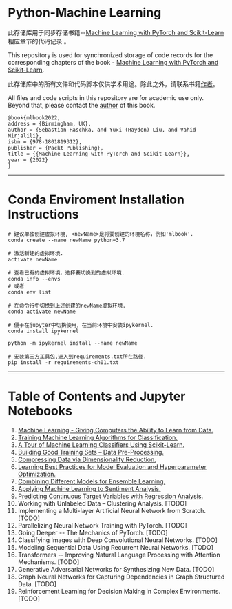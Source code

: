# Python-Machine Learning

此存储库用于同步存储书籍--[Machine Learning with PyTorch and Scikit-Learn](https://www.amazon.com/Machine-Learning-PyTorch-Scikit-Learn-scikit-learn-ebook-dp-B09NW48MR1/dp/B09NW48MR1/)相应章节的代码记录 。

This repository is used for synchronized storage of code records for the corresponding chapters of the book - [Machine Learning with PyTorch and Scikit-Learn](https://www.amazon.com/Machine-Learning-PyTorch-Scikit-Learn-scikit-learn-ebook-dp-B09NW48MR1/dp/B09NW48MR1/).

此存储库中的所有文件和代码脚本仅供学术用途。除此之外，请联系书籍[作者](https://x.com/rasbt)。

All files and code scripts in this repository are for academic use only. Beyond that, please contact the [author](https://x.com/rasbt) of this book.

```
@book{mlbook2022,  
address = {Birmingham, UK},  
author = {Sebastian Raschka, and Yuxi (Hayden) Liu, and Vahid Mirjalili},  
isbn = {978-1801819312},   
publisher = {Packt Publishing},  
title = {{Machine Learning with PyTorch and Scikit-Learn}},  
year = {2022}  
}
```

---

# Conda Enviroment Installation Instructions

```
# 建议单独创建虚拟环境, <newName>是将要创建的环境名称，例如'mlbook'.
conda create --name newName python=3.7

# 激活新建的虚拟环境.
activate newName

# 查看已有的虚拟环境，选择要切换到的虚拟环境.
conda info --envs
# 或者
conda env list

# 在命令行中切换到上述创建的newName虚拟环境.
conda activate newName

# 便于在jupyter中切换使用，在当前环境中安装ipykernel.
conda install ipykernel

python -m ipykernel install --name newName

# 安装第三方工具包,进入到requirements.txt所在路径.
pip install -r requirements-ch01.txt
```

---

# Table of Contents and Jupyter Notebooks

1. [Machine Learning - Giving Computers the Ability to Learn from Data.](https://github.com/YaoXiao-CS/Python-MachineLearning/blob/main/Chapter1.ipynb)
2. [Training Machine Learning Algorithms for Classification.](https://github.com/YaoXiao-CS/Python-MachineLearning/blob/main/Chapter2.ipynb)
3. [A Tour of Machine Learning Classifiers Using Scikit-Learn.](https://github.com/YaoXiao-CS/Python-MachineLearning/blob/main/Chapter3.ipynb)
4. [Building Good Training Sets – Data Pre-Processing.](https://github.com/YaoXiao-CS/Python-MachineLearning/blob/main/Chapter4.ipynb)
5. [Compressing Data via Dimensionality Reduction.](https://github.com/YaoXiao-CS/Python-MachineLearning/blob/main/Chapter5.ipynb)
6. [Learning Best Practices for Model Evaluation and Hyperparameter Optimization.](https://github.com/YaoXiao-CS/Python-MachineLearning/blob/main/Chapter6.ipynb)
7. [Combining Different Models for Ensemble Learning.](https://github.com/YaoXiao-CS/Python-MachineLearning/blob/main/Chapter7.ipynb)
8. [Applying Machine Learning to Sentiment Analysis.](https://github.com/YaoXiao-CS/Python-MachineLearning/blob/main/Chapter8.ipynb)
9. [Predicting Continuous Target Variables with Regression Analysis.](https://github.com/YaoXiao-CS/Python-MachineLearning/blob/main/Chapter9.ipynb)
10. Working with Unlabeled Data – Clustering Analysis. [TODO]
11. Implementing a Multi-layer Artificial Neural Network from Scratch. [TODO]
12. Parallelizing Neural Network Training with PyTorch. [TODO]
13. Going Deeper -- The Mechanics of PyTorch. [TODO]
14. Classifying Images with Deep Convolutional Neural Networks. [TODO]
15. Modeling Sequential Data Using Recurrent Neural Networks. [TODO]
16. Transformers -- Improving Natural Language Processing with Attention Mechanisms. [TODO]
17. Generative Adversarial Networks for Synthesizing New Data. [TODO]
18. Graph Neural Networks for Capturing Dependencies in Graph Structured Data. [TODO]
19. Reinforcement Learning for Decision Making in Complex Environments. [TODO]
